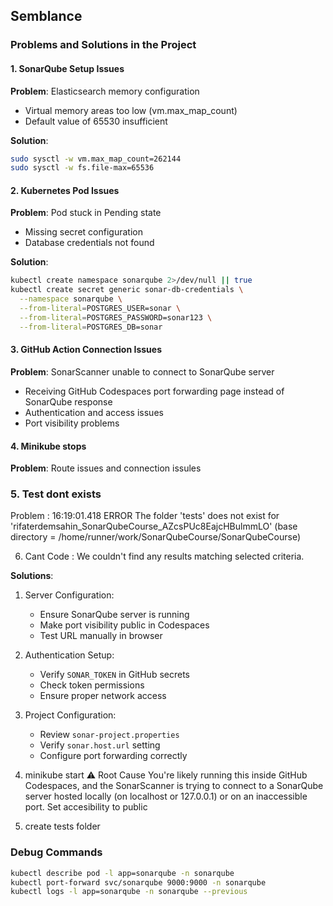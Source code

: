 ## Semblance 

### Problems and Solutions in the Project

#### 1. SonarQube Setup Issues
**Problem**: Elasticsearch memory configuration
- Virtual memory areas too low (vm.max_map_count)
- Default value of 65530 insufficient

**Solution**:
```bash
sudo sysctl -w vm.max_map_count=262144
sudo sysctl -w fs.file-max=65536
```

#### 2. Kubernetes Pod Issues
**Problem**: Pod stuck in Pending state
- Missing secret configuration
- Database credentials not found

**Solution**:
```bash
kubectl create namespace sonarqube 2>/dev/null || true
kubectl create secret generic sonar-db-credentials \
  --namespace sonarqube \
  --from-literal=POSTGRES_USER=sonar \
  --from-literal=POSTGRES_PASSWORD=sonar123 \
  --from-literal=POSTGRES_DB=sonar
```

#### 3. GitHub Action Connection Issues
**Problem**: SonarScanner unable to connect to SonarQube server
- Receiving GitHub Codespaces port forwarding page instead of SonarQube response
- Authentication and access issues
- Port visibility problems

#### 4. Minikube stops

**Problem**: Route issues and connection issules

### 5. Test dont exists

Problem : 16:19:01.418 ERROR The folder 'tests' does not exist for 'rifaterdemsahin_SonarQubeCourse_AZcsPUc8EajcHBulmmLO' (base directory = /home/runner/work/SonarQubeCourse/SonarQubeCourse)

6. Cant Code : We couldn't find any results matching selected criteria.


**Solutions**:
1. Server Configuration:
   - Ensure SonarQube server is running
   - Make port visibility public in Codespaces
   - Test URL manually in browser

2. Authentication Setup:
   - Verify `SONAR_TOKEN` in GitHub secrets
   - Check token permissions
   - Ensure proper network access

3. Project Configuration:
   - Review `sonar-project.properties`
   - Verify `sonar.host.url` setting
   - Configure port forwarding correctly
4. minikube start 
 ⚠️ Root Cause
You're likely running this inside GitHub Codespaces, and the SonarScanner is trying to connect to a SonarQube server hosted locally (on localhost or 127.0.0.1) or on an inaccessible port.
Set accesibility to public 

5. create tests folder 

### Debug Commands
```bash
kubectl describe pod -l app=sonarqube -n sonarqube
kubectl port-forward svc/sonarqube 9000:9000 -n sonarqube
kubectl logs -l app=sonarqube -n sonarqube --previous
```
